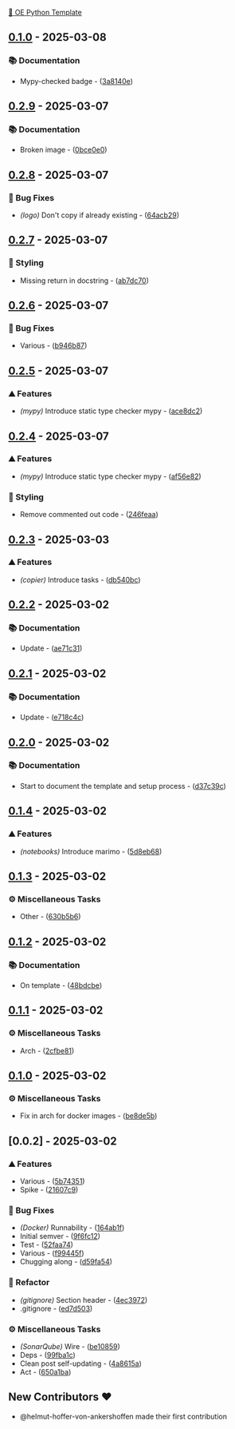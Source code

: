 [🧠 OE Python Template](https://oe-python-template.readthedocs.io/en/latest/)

## [0.1.0](https://github.com/helmut-hoffer-von-ankershoffen/oe-python-template/compare/v0.2.9..0.1.0) - 2025-03-08

### 📚 Documentation

- Mypy-checked badge - ([3a8140e](https://github.com/helmut-hoffer-von-ankershoffen/oe-python-template/commit/3a8140eae9d89fb76e26e4ec705ed83b14e5ac73))


## [0.2.9](https://github.com/helmut-hoffer-von-ankershoffen/oe-python-template/compare/v0.2.8..v0.2.9) - 2025-03-07

### 📚 Documentation

- Broken image - ([0bce0e0](https://github.com/helmut-hoffer-von-ankershoffen/oe-python-template/commit/0bce0e082948a386dcb28f3050a9b6d070606be2))


## [0.2.8](https://github.com/helmut-hoffer-von-ankershoffen/oe-python-template/compare/v0.2.7..v0.2.8) - 2025-03-07

### 🐛 Bug Fixes

- *(logo)* Don't copy if already existing - ([64acb29](https://github.com/helmut-hoffer-von-ankershoffen/oe-python-template/commit/64acb292abe6f41b5d20eae1182f436aa0854dbd))


## [0.2.7](https://github.com/helmut-hoffer-von-ankershoffen/oe-python-template/compare/v0.2.6..v0.2.7) - 2025-03-07

### 🎨 Styling

- Missing return in docstring - ([ab7dc70](https://github.com/helmut-hoffer-von-ankershoffen/oe-python-template/commit/ab7dc708ab5e1ca767cbb0fdfab7f0ffe563532c))


## [0.2.6](https://github.com/helmut-hoffer-von-ankershoffen/oe-python-template/compare/v0.2.5..v0.2.6) - 2025-03-07

### 🐛 Bug Fixes

- Various - ([b946b87](https://github.com/helmut-hoffer-von-ankershoffen/oe-python-template/commit/b946b87f951e29c3c82a5847e0ca747d9109e0c1))


## [0.2.5](https://github.com/helmut-hoffer-von-ankershoffen/oe-python-template/compare/v0.2.4..v0.2.5) - 2025-03-07

### ⛰️  Features

- *(mypy)* Introduce static type checker mypy - ([ace8dc2](https://github.com/helmut-hoffer-von-ankershoffen/oe-python-template/commit/ace8dc241c44edfe5ef8e9dbe4f1db9dbc1b70af))


## [0.2.4](https://github.com/helmut-hoffer-von-ankershoffen/oe-python-template/compare/v0.2.3..v0.2.4) - 2025-03-07

### ⛰️  Features

- *(mypy)* Introduce static type checker mypy - ([af56e82](https://github.com/helmut-hoffer-von-ankershoffen/oe-python-template/commit/af56e82581ee5bc157f44e181214751345a4bb52))

### 🎨 Styling

- Remove commented out code - ([246feaa](https://github.com/helmut-hoffer-von-ankershoffen/oe-python-template/commit/246feaae1287037b78344d3430eff62b147628f4))


## [0.2.3](https://github.com/helmut-hoffer-von-ankershoffen/oe-python-template/compare/v0.2.2..v0.2.3) - 2025-03-03

### ⛰️  Features

- *(copier)* Introduce tasks - ([db540bc](https://github.com/helmut-hoffer-von-ankershoffen/oe-python-template/commit/db540bc2907710409c2a23e8a704804bc8e7edda))


## [0.2.2](https://github.com/helmut-hoffer-von-ankershoffen/oe-python-template/compare/v0.2.1..v0.2.2) - 2025-03-02

### 📚 Documentation

- Update - ([ae71c31](https://github.com/helmut-hoffer-von-ankershoffen/oe-python-template/commit/ae71c31c917a7439dc24fe9b86c48e38cf1d4c29))


## [0.2.1](https://github.com/helmut-hoffer-von-ankershoffen/oe-python-template/compare/v0.2.0..v0.2.1) - 2025-03-02

### 📚 Documentation

- Update - ([e718c4c](https://github.com/helmut-hoffer-von-ankershoffen/oe-python-template/commit/e718c4ca41f566e9668566a3ac8cb92b93d93904))


## [0.2.0](https://github.com/helmut-hoffer-von-ankershoffen/oe-python-template/compare/v0.1.4..v0.2.0) - 2025-03-02

### 📚 Documentation

- Start to document the template and setup process - ([d37c39c](https://github.com/helmut-hoffer-von-ankershoffen/oe-python-template/commit/d37c39c518736301aadf1192f9a48c4cfd1ded6e))


## [0.1.4](https://github.com/helmut-hoffer-von-ankershoffen/oe-python-template/compare/v0.1.3..v0.1.4) - 2025-03-02

### ⛰️  Features

- *(notebooks)* Introduce marimo - ([5d8eb68](https://github.com/helmut-hoffer-von-ankershoffen/oe-python-template/commit/5d8eb687da96d5111130f67079cc8cbee06ca20e))


## [0.1.3](https://github.com/helmut-hoffer-von-ankershoffen/oe-python-template/compare/v0.1.2..v0.1.3) - 2025-03-02

### ⚙️ Miscellaneous Tasks

- Other - ([630b5b6](https://github.com/helmut-hoffer-von-ankershoffen/oe-python-template/commit/630b5b6ca7c2a388c7d1425301f88f0da6e468ad))


## [0.1.2](https://github.com/helmut-hoffer-von-ankershoffen/oe-python-template/compare/v0.1.1..v0.1.2) - 2025-03-02

### 📚 Documentation

- On template - ([48bdcbe](https://github.com/helmut-hoffer-von-ankershoffen/oe-python-template/commit/48bdcbe863942bc7dd03bc8e71a50cae968c010c))


## [0.1.1](https://github.com/helmut-hoffer-von-ankershoffen/oe-python-template/compare/v0.1.0..v0.1.1) - 2025-03-02

### ⚙️ Miscellaneous Tasks

- Arch - ([2cfbe81](https://github.com/helmut-hoffer-von-ankershoffen/oe-python-template/commit/2cfbe81574646e3dc5c3fa6bf07292d9bf04e1b9))


## [0.1.0](https://github.com/helmut-hoffer-von-ankershoffen/oe-python-template/compare/v0.0.2..v0.1.0) - 2025-03-02

### ⚙️ Miscellaneous Tasks

- Fix in arch for docker images - ([be8de5b](https://github.com/helmut-hoffer-von-ankershoffen/oe-python-template/commit/be8de5b1d13587017cdb5b7ecc1bba63ea8245fb))


## [0.0.2] - 2025-03-02

### ⛰️  Features

- Various - ([5b74351](https://github.com/helmut-hoffer-von-ankershoffen/oe-python-template/commit/5b74351e71e2ca6cb7305bcabdbe802df55c4bae))
- Spike - ([21607c9](https://github.com/helmut-hoffer-von-ankershoffen/oe-python-template/commit/21607c955cd789dbee6171d287e21f45f039c392))

### 🐛 Bug Fixes

- *(Docker)* Runnability - ([164ab1f](https://github.com/helmut-hoffer-von-ankershoffen/oe-python-template/commit/164ab1fd7ec517d52587cf7f27f0051bdb6ce319))
- Initial semver - ([9f6fc12](https://github.com/helmut-hoffer-von-ankershoffen/oe-python-template/commit/9f6fc125c0e24cc0e31580de94db8beb926c8e36))
- Test - ([52faa74](https://github.com/helmut-hoffer-von-ankershoffen/oe-python-template/commit/52faa74b2d448b13dc12a4d8f706b34334643d00))
- Various - ([f99445f](https://github.com/helmut-hoffer-von-ankershoffen/oe-python-template/commit/f99445f85b346e0eb69a13c98c2ed311fd4cfafe))
- Chugging along - ([d59fa54](https://github.com/helmut-hoffer-von-ankershoffen/oe-python-template/commit/d59fa548abc38e88a4605f9588d57bbf9d70d1dc))

### 🚜 Refactor

- *(gitignore)* Section header - ([4ec3972](https://github.com/helmut-hoffer-von-ankershoffen/oe-python-template/commit/4ec39725978a1e2a3a6138136313365a7f7ee792))
- .gitignore - ([ed7d503](https://github.com/helmut-hoffer-von-ankershoffen/oe-python-template/commit/ed7d503f3c8b6ff0be55b149e1a02729b4097629))

### ⚙️ Miscellaneous Tasks

- *(SonarQube)* Wire - ([be10859](https://github.com/helmut-hoffer-von-ankershoffen/oe-python-template/commit/be108592780cc12c3e6784737a70921c8b65c966))
- Deps - ([99fba1c](https://github.com/helmut-hoffer-von-ankershoffen/oe-python-template/commit/99fba1cba195dbbf5bb14c617c1a3bd4124771c5))
- Clean post self-updating - ([4a8615a](https://github.com/helmut-hoffer-von-ankershoffen/oe-python-template/commit/4a8615a9a33d61a7b71d7a8ceff2695de6bf94bd))
- Act - ([650a1ba](https://github.com/helmut-hoffer-von-ankershoffen/oe-python-template/commit/650a1bac5a76ebafded4fda7f98e6e81cc7a8426))

## New Contributors ❤️

* @helmut-hoffer-von-ankershoffen made their first contribution



